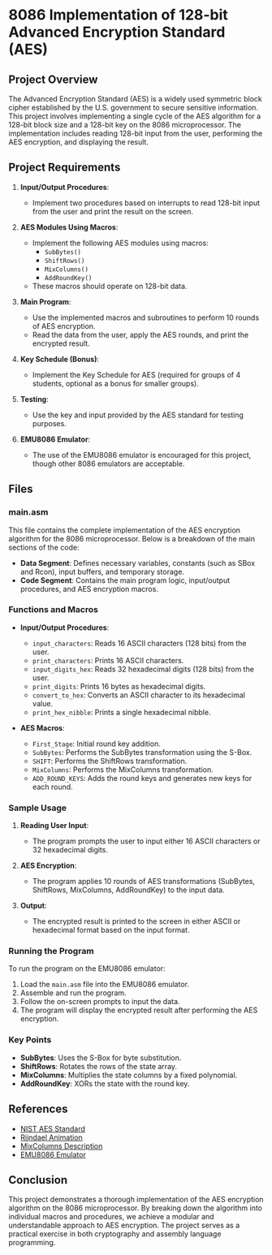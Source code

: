 # 8086 Implementation of 128-bit Advanced Encryption Standard (AES)

## Project Overview

The Advanced Encryption Standard (AES) is a widely used symmetric block cipher established by the U.S. government to secure sensitive information. This project involves implementing a single cycle of the AES algorithm for a 128-bit block size and a 128-bit key on the 8086 microprocessor. The implementation includes reading 128-bit input from the user, performing the AES encryption, and displaying the result.

## Project Requirements

1. **Input/Output Procedures**: 
    - Implement two procedures based on interrupts to read 128-bit input from the user and print the result on the screen.

2. **AES Modules Using Macros**:
    - Implement the following AES modules using macros:
        - `SubBytes()`
        - `ShiftRows()`
        - `MixColumns()`
        - `AddRoundKey()`
    - These macros should operate on 128-bit data.

3. **Main Program**:
    - Use the implemented macros and subroutines to perform 10 rounds of AES encryption.
    - Read the data from the user, apply the AES rounds, and print the encrypted result.

4. **Key Schedule (Bonus)**:
    - Implement the Key Schedule for AES (required for groups of 4 students, optional as a bonus for smaller groups).

5. **Testing**:
    - Use the key and input provided by the AES standard for testing purposes.

6. **EMU8086 Emulator**:
    - The use of the EMU8086 emulator is encouraged for this project, though other 8086 emulators are acceptable.

## Files

### main.asm

This file contains the complete implementation of the AES encryption algorithm for the 8086 microprocessor. Below is a breakdown of the main sections of the code:

- **Data Segment**: Defines necessary variables, constants (such as SBox and Rcon), input buffers, and temporary storage.
- **Code Segment**: Contains the main program logic, input/output procedures, and AES encryption macros.

### Functions and Macros

- **Input/Output Procedures**:
    - `input_characters`: Reads 16 ASCII characters (128 bits) from the user.
    - `print_characters`: Prints 16 ASCII characters.
    - `input_digits_hex`: Reads 32 hexadecimal digits (128 bits) from the user.
    - `print_digits`: Prints 16 bytes as hexadecimal digits.
    - `convert_to_hex`: Converts an ASCII character to its hexadecimal value.
    - `print_hex_nibble`: Prints a single hexadecimal nibble.

- **AES Macros**:
    - `First_Stage`: Initial round key addition.
    - `SubBytes`: Performs the SubBytes transformation using the S-Box.
    - `SHIFT`: Performs the ShiftRows transformation.
    - `MixColumns`: Performs the MixColumns transformation.
    - `ADD_ROUND_KEYS`: Adds the round keys and generates new keys for each round.

### Sample Usage

1. **Reading User Input**:
    - The program prompts the user to input either 16 ASCII characters or 32 hexadecimal digits.

2. **AES Encryption**:
    - The program applies 10 rounds of AES transformations (SubBytes, ShiftRows, MixColumns, AddRoundKey) to the input data.

3. **Output**:
    - The encrypted result is printed to the screen in either ASCII or hexadecimal format based on the input format.

### Running the Program

To run the program on the EMU8086 emulator:

1. Load the `main.asm` file into the EMU8086 emulator.
2. Assemble and run the program.
3. Follow the on-screen prompts to input the data.
4. The program will display the encrypted result after performing the AES encryption.

### Key Points

- **SubBytes**: Uses the S-Box for byte substitution.
- **ShiftRows**: Rotates the rows of the state array.
- **MixColumns**: Multiplies the state columns by a fixed polynomial.
- **AddRoundKey**: XORs the state with the round key.

## References

- [NIST AES Standard](http://csrc.nist.gov/publications/fips/fips197/fips-197.pdf)
- [Rijndael Animation](https://formaestudio.com/rijndaelinspector/archivos/Rijndael_Animation_v4_enghtml5.html)
- [MixColumns Description](http://www.angelfire.com/biz7/atleast/mix_columns.pdf)
- [EMU8086 Emulator](http://www.emu8086.com)

## Conclusion

This project demonstrates a thorough implementation of the AES encryption algorithm on the 8086 microprocessor. By breaking down the algorithm into individual macros and procedures, we achieve a modular and understandable approach to AES encryption. The project serves as a practical exercise in both cryptography and assembly language programming.
